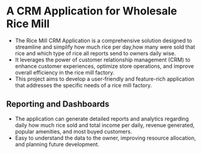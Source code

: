 # A CRM Application for Wholesale Rice Mill
 - The Rice Mill CRM Application is a comprehensive solution designed to streamline and simplify how much rice per day,how many were sold that rice and which type of rice all reports send to owners daily wise.
 - It leverages the power of customer relationship management (CRM) to enhance customer experiences, optimize store operations, and improve overall efficiency in the rice mill factory.
 - This project aims to develop a user-friendly and feature-rich application that addresses the specific needs of a rice mill factory.
## Reporting and Dashboards
  - The application can generate detailed reports and analytics regarding daily how much rice sold and total income per daily, revenue generated, popular amenities, and most buyed customers.
  - Easy to understand the data to the owner, improving resource allocation, and planning future development.
